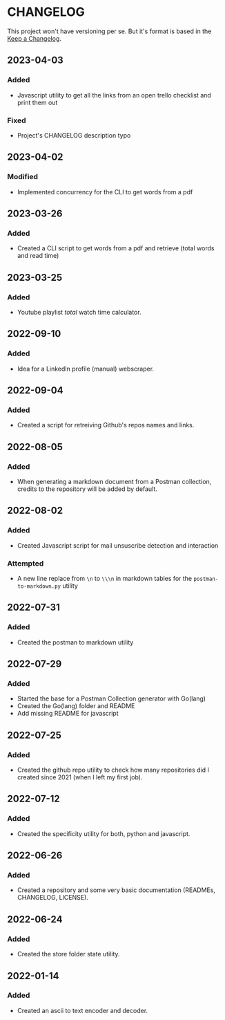 # CHANGELOG

This project won't have versioning per se. But it's format is based in the [Keep a Changelog](https://keepachangelog.com/en/1.0.0/).

## 2023-04-03

### Added

- Javascript utility to get all the links from an open trello checklist and print them out

### Fixed

- Project's CHANGELOG description typo

## 2023-04-02

### Modified

- Implemented concurrency for the CLI to get words from a pdf

## 2023-03-26

### Added

- Created a CLI script to get words from a pdf and retrieve (total words and read time)

## 2023-03-25

### Added

- Youtube playlist _total_ watch time calculator.

## 2022-09-10

### Added

- Idea for a LinkedIn profile (manual) webscraper.

## 2022-09-04

### Added

- Created a script for retreiving Github's repos names and links.

## 2022-08-05

### Added

- When generating a markdown document from a Postman collection, credits to the repository will be added by default.

## 2022-08-02

### Added

- Created Javascript script for mail unsuscribe detection and interaction

### Attempted

- A new line replace from `\n` to `\\\n` in markdown tables for the `postman-to-markdown.py` utility

## 2022-07-31

### Added

- Created the postman to markdown utility

## 2022-07-29

### Added

- Started the base for a Postman Collection generator with Go(lang)
- Created the Go(lang) folder and README
- Add missing README for javascript

## 2022-07-25

### Added

- Created the github repo utility to check how many repositories did I created since 2021 (when I left my first job).

## 2022-07-12

### Added

- Created the specificity utility for both, python and javascript.

## 2022-06-26

### Added

- Created a repository and some very basic documentation (READMEs, CHANGELOG, LICENSE).

## 2022-06-24

### Added

- Created the store folder state utility.

## 2022-01-14

### Added

- Created an ascii to text encoder and decoder.
